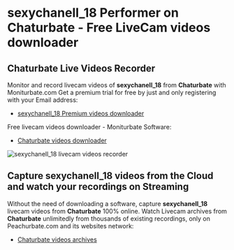 # sexychanell_18 Performer on Chaturbate - Free LiveCam videos downloader

## Chaturbate Live Videos Recorder

Monitor and record livecam videos of **sexychanell_18** from **Chaturbate** with Moniturbate.com
Get a premium trial for free by just and only registering with your Email address:
* [sexychanell_18 Premium videos downloader](https://moniturbate.com/request-demo-licence-key.html)

Free livecam videos downloader - Moniturbate Software:
* [Chaturbate videos downloader](https://moniturbate.com/moniturbate-download-software.html)

![sexychanell_18 livecam videos recorder](https://peachurnet.com/templates/moniturbate-software.png)


## Capture sexychanell_18 videos from the Cloud and watch your recordings on Streaming

Without the need of downloading a software, capture **sexychanell_18** livecam videos from **Chaturbate** 100% online.
Watch Livecam archives from **Chaturbate** unlimitedly from thousands of existing recordings, only on Peachurbate.com and its websites network:
* [Chaturbate videos archives](https://peachurnet.com/)